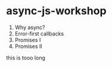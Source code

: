 # async-js-workshop

1. Why async?
2. Error-first callbacks
3. Promises I
4. Promises II


this is tooo long 
